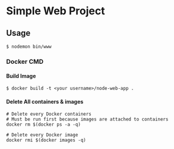 # Simple Web Project

## Usage
```
$ nodemon bin/www
```


### Docker CMD

#### Build Image
```
$ docker build -t <your username>/node-web-app .
```

#### Delete All containers & images
```
# Delete every Docker containers
# Must be run first because images are attached to containers
docker rm $(docker ps -a -q)

# Delete every Docker image
docker rmi $(docker images -q)
```
